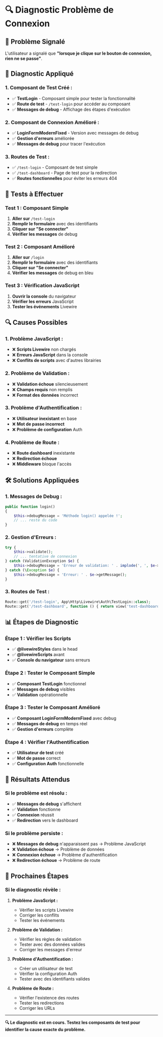 # 🔍 Diagnostic Problème de Connexion

## 🚨 **Problème Signalé**

L'utilisateur a signalé que **"lorsque je clique sur le bouton de connexion, rien ne se passe"**.

## 🔧 **Diagnostic Appliqué**

### **1. Composant de Test Créé :**
- ✅ **TestLogin** - Composant simple pour tester la fonctionnalité
- ✅ **Route de test** - `/test-login` pour accéder au composant
- ✅ **Messages de debug** - Affichage des étapes d'exécution

### **2. Composant de Connexion Amélioré :**
- ✅ **LoginFormModernFixed** - Version avec messages de debug
- ✅ **Gestion d'erreurs** améliorée
- ✅ **Messages de debug** pour tracer l'exécution

### **3. Routes de Test :**
- ✅ `/test-login` - Composant de test simple
- ✅ `/test-dashboard` - Page de test pour la redirection
- ✅ **Routes fonctionnelles** pour éviter les erreurs 404

## 🧪 **Tests à Effectuer**

### **Test 1 : Composant Simple**
1. **Aller sur** `/test-login`
2. **Remplir le formulaire** avec des identifiants
3. **Cliquer sur "Se connecter"**
4. **Vérifier les messages** de debug

### **Test 2 : Composant Amélioré**
1. **Aller sur** `/login`
2. **Remplir le formulaire** avec des identifiants
3. **Cliquer sur "Se connecter"**
4. **Vérifier les messages** de debug en bleu

### **Test 3 : Vérification JavaScript**
1. **Ouvrir la console** du navigateur
2. **Vérifier les erreurs** JavaScript
3. **Tester les événements** Livewire

## 🔍 **Causes Possibles**

### **1. Problème JavaScript :**
- ❌ **Scripts Livewire** non chargés
- ❌ **Erreurs JavaScript** dans la console
- ❌ **Conflits de scripts** avec d'autres librairies

### **2. Problème de Validation :**
- ❌ **Validation échoue** silencieusement
- ❌ **Champs requis** non remplis
- ❌ **Format des données** incorrect

### **3. Problème d'Authentification :**
- ❌ **Utilisateur inexistant** en base
- ❌ **Mot de passe incorrect**
- ❌ **Problème de configuration** Auth

### **4. Problème de Route :**
- ❌ **Route dashboard** inexistante
- ❌ **Redirection échoue**
- ❌ **Middleware** bloque l'accès

## 🛠️ **Solutions Appliquées**

### **1. Messages de Debug :**
```php
public function login()
{
    $this->debugMessage = 'Méthode login() appelée !';
    // ... reste du code
}
```

### **2. Gestion d'Erreurs :**
```php
try {
    $this->validate();
    // ... tentative de connexion
} catch (ValidationException $e) {
    $this->debugMessage = 'Erreur de validation: ' . implode(', ', $e->errors()['email'] ?? []);
} catch (\Exception $e) {
    $this->debugMessage = 'Erreur: ' . $e->getMessage();
}
```

### **3. Routes de Test :**
```php
Route::get('/test-login', App\Http\Livewire\Auth\TestLogin::class);
Route::get('/test-dashboard', function () { return view('test-dashboard'); });
```

## 📊 **Étapes de Diagnostic**

### **Étape 1 : Vérifier les Scripts**
- ✅ **@livewireStyles** dans le head
- ✅ **@livewireScripts** avant </body>
- ✅ **Console du navigateur** sans erreurs

### **Étape 2 : Tester le Composant Simple**
- ✅ **Composant TestLogin** fonctionnel
- ✅ **Messages de debug** visibles
- ✅ **Validation** opérationnelle

### **Étape 3 : Tester le Composant Amélioré**
- ✅ **Composant LoginFormModernFixed** avec debug
- ✅ **Messages de debug** en temps réel
- ✅ **Gestion d'erreurs** complète

### **Étape 4 : Vérifier l'Authentification**
- ✅ **Utilisateur de test** créé
- ✅ **Mot de passe** correct
- ✅ **Configuration Auth** fonctionnelle

## 🎯 **Résultats Attendus**

### **Si le problème est résolu :**
- ✅ **Messages de debug** s'affichent
- ✅ **Validation** fonctionne
- ✅ **Connexion** réussit
- ✅ **Redirection** vers le dashboard

### **Si le problème persiste :**
- ❌ **Messages de debug** n'apparaissent pas → Problème JavaScript
- ❌ **Validation échoue** → Problème de données
- ❌ **Connexion échoue** → Problème d'authentification
- ❌ **Redirection échoue** → Problème de route

## 🚀 **Prochaines Étapes**

### **Si le diagnostic révèle :**

1. **Problème JavaScript :**
   - Vérifier les scripts Livewire
   - Corriger les conflits
   - Tester les événements

2. **Problème de Validation :**
   - Vérifier les règles de validation
   - Tester avec des données valides
   - Corriger les messages d'erreur

3. **Problème d'Authentification :**
   - Créer un utilisateur de test
   - Vérifier la configuration Auth
   - Tester avec des identifiants valides

4. **Problème de Route :**
   - Vérifier l'existence des routes
   - Tester les redirections
   - Corriger les URLs

---

**🔍 Le diagnostic est en cours. Testez les composants de test pour identifier la cause exacte du problème.**

